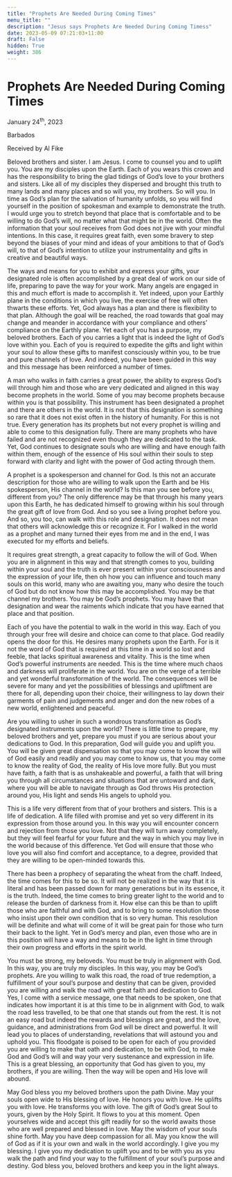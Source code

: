 ```yaml
---
title: "Prophets Are Needed During Coming Times"
menu_title: ""
description: "Jesus says Prophets Are Needed During Coming Timess"
date: 2023-05-09 07:21:03+11:00
draft: False
hidden: True
weight: 386
---
```

# Prophets Are Needed During Coming Times

January 24<sup>th</sup>, 2023

Barbados

Received by Al Fike  



Beloved brothers and sister. I am Jesus. I come to counsel you and to uplift you. You are my disciples upon the Earth. Each of you wears this crown and has the responsibility to bring the glad tidings of God’s love to your brothers and sisters. Like all of my disciples they dispersed and brought this truth to many lands and many places and so will you, my brothers. So will you. In time as God’s plan for the salvation of humanity unfolds, so you will find yourself in the position of spokesman and example to demonstrate the truth. I would urge you to stretch beyond that place that is comfortable and to be willing to do God’s will, no matter what that might be in the world. Often the information that your soul receives from God does not jive with your mindful intentions. In this case, it requires great faith, even some bravery to step beyond the biases of your mind and ideas of your ambitions to that of God’s will, to that of God’s intention to utilize your instrumentality and gifts in creative and beautiful ways.

The ways and means for you to exhibit and express your gifts, your designated role is often accomplished by a great deal of work on our side of life, preparing to pave the way for your work. Many angels are engaged in this and much effort is made to accomplish it. Yet indeed, upon your Earthly plane in the conditions in which you live, the exercise of free will often thwarts these efforts. Yet, God always has a plan and there is flexibility to that plan. Although the goal will be reached, the road towards that goal may change and meander in accordance with your compliance and others’ compliance on the Earthly plane. Yet each of you has a purpose, my beloved brothers. Each of you carries a light that is indeed the light of God’s love within you. Each of you is required to expedite the gifts and light within your soul to allow these gifts to manifest consciously within you, to be true and pure channels of love. And indeed, you have been guided in this way and this message has been reinforced a number of times.

A man who walks in faith carries a great power, the ability to express God’s will through him and those who are very dedicated and aligned in this way become prophets in the world. Some of you may become prophets because within you is that possibility. This instrument has been designated a prophet and there are others in the world. It is not that this designation is something so rare that it does not exist often in the history of humanity. For this is not true. Every generation has its prophets but not every prophet is willing and able to come to this designation fully. There are many prophets who have failed and are not recognized even though they are dedicated to the task. Yet, God continues to designate souls who are willing and have enough faith within them, enough of the essence of His soul within their souls to step forward with clarity and light with the power of God acting through them. 

A prophet is a spokesperson and channel for God. Is this not an accurate description for those who are willing to walk upon the Earth and be His spokesperson, His channel in the world? Is this man you see before you, different from you? The only difference may be that through his many years upon this Earth, he has dedicated himself to growing within his soul through the great gift of love from God. And so you see a living prophet before you. And so, you too, can walk with this role and designation. It does not mean that others will acknowledge this or recognize it. For I walked in the world as a prophet and many turned their eyes from me and in the end, I was executed for my efforts and beliefs.

It requires great strength, a great capacity to follow the will of God. When you are in alignment in this way and that strength comes to you, building within your soul and the truth is ever present within your consciousness and the expression of your life, then oh how you can influence and touch many souls on this world, many who are awaiting you, many who desire the touch of God but do not know how this may be accomplished. You may be that channel my brothers. You may be God’s prophets. You may have that designation and wear the raiments which indicate that you have earned that place and that position. 

Each of you have the potential to walk in the world in this way. Each of you through your free will desire and choice can come to that place. God readily opens the door for this. He desires many prophets upon the Earth. For is it not the word of God that is required at this time in a world so lost and feeble, that lacks spiritual awareness and vitality. This is the time when God’s powerful instruments are needed. This is the time where much chaos and darkness will proliferate in the world. You are on the verge of a terrible and yet wonderful transformation of the world. The consequences will be severe for many and yet the possibilities of blessings and upliftment are there for all, depending upon their choice, their willingness to lay down their garments of pain and judgements and anger and don the new robes of a new world, enlightened and peaceful. 

Are you willing to usher in such a wondrous transformation as God’s designated instruments upon the world? There is little time to prepare, my beloved brothers and yet, prepare you must if you are serious about your dedications to God. In this preparation, God will guide you and uplift you. You will be given great dispensation so that you may come to know the will of God easily and readily and you may come to know us, that you may come to know the reality of God, the reality of His love more fully. But you must have faith, a faith that is as unshakeable and powerful, a faith that will bring you through all circumstances and situations that are untoward and dark, where you will be able to navigate through as God throws His protection around you, His light and sends His angels to uphold you. 

This is a life very different from that of your brothers and sisters. This is a life of dedication. A life filled with promise and yet so very different in its expression from those around you. In this way you will encounter concern and rejection from those you love. Not that they will turn away completely, but they will feel fearful for your future and the way in which you may live in the world because of this difference. Yet God will ensure that those who love you will also find comfort and acceptance, to a degree, provided that they are willing to be open-minded towards this.

There has been a prophecy of separating the wheat from the chaff. Indeed, the time comes for this to be so. It will not be realized in the way that it is literal and has been passed down for many generations but in its essence, it is the truth. Indeed, the time comes to bring greater light to the world and to release the burden of darkness from it. How else can this be than to uplift those who are faithful and with God, and to bring to some resolution those who insist upon their own condition that is so very human. This resolution will be definite and what will come of it will be great pain for those who turn their back to the light. Yet in God’s mercy and plan, even those who are in this position will have a way and means to be in the light in time through their own progress and efforts in the spirit world.

You must be strong, my beloveds. You must be truly in alignment with God. In this way, you are truly my disciples. In this way, you may be God’s prophets. Are you willing to walk this road, the road of true redemption, a fulfillment of your soul’s purpose and destiny that can be given, provided you are willing and walk the road with great faith and dedication to God. Yes, I come with a service message, one that needs to be spoken, one that indicates how important it is at this time to be in alignment with God, to walk the road less travelled, to be that one that stands out from the rest. It is not an easy road but indeed the rewards and blessings are great, and the love, guidance, and administrations from God will be direct and powerful. It will lead you to places of understanding, revelations that will astound you and uphold you. This floodgate is poised to be open for each of you provided you are willing to make that oath and dedication, to be with God, to make God and God’s will and way your very sustenance and expression in life. This is a great blessing, an opportunity that God has given to you, my brothers, if you are willing. Then the way will be open and His love will abound. 
 
May God bless you my beloved brothers upon the path Divine. May your souls open wide to His blessing of love. He honors you with love. He uplifts you with love. He transforms you with love. The gift of God’s great Soul to yours, given by the Holy Spirit. It flows to you at this moment. Open yourselves wide and accept this gift readily for so the world awaits those who are well prepared and blessed in love. May the wisdom of your souls shine forth. May you have deep compassion for all. May you know the will of God as if it is your own and walk in the world accordingly. I give you my blessing. I give you my dedication to uplift you and to be with you as you walk the path and find your way to the fulfillment of your soul’s purpose and destiny. God bless you, beloved brothers and keep you in the light always. 